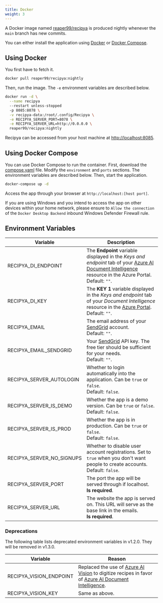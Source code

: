 ```yaml
---
title: Docker
weight: 3
---
```


A Docker image named [reaper99/recipya](https://hub.docker.com/layers/reaper99/recipya/nightly/images/sha256-b2238a11a53982953df5bbcfd7796a19fa382abf75d316b62fa05ac1c867332c?context=repo)
is produced nightly whenever the `main` branch has new commits.

You can either install the application using [Docker](https://www.docker.com/) or
[Docker Compose](https://docs.docker.com/compose/).

## Using Docker

You first have to fetch it.

```bash
docker pull reaper99/recipya:nightly
```

Then, run the image. The `-e` environment variables are described below.

```bash
docker run -d \
  --name recipya
  --restart unless-stopped
  -p 8085:8078 \
  -v recipya-data:/root/.config/Recipya \
  -e RECIPYA_SERVER_PORT=8078 \
  -e RECIPYA_SERVER_URL=http://0.0.0.0 \
  reaper99/recipya:nightly
```

Recipya can be accessed from your host machine at [http://localhost:8085](http://localhost:8085).

## Using Docker Compose

You can use Docker Compose to run the container. First, download the [compose.yaml](https://github.com/reaper47/recipya/blob/main/deploy/compose.yaml) file. 
Modify the `environment` and `ports` sections. The environment variables are described below. Then, start the application.

```bash
docker-compose up -d
```

Access the app through your browser at `http://localhost:[host port]`.

If you are using Windows and you intend to access the app on other devices within your home network, please ensure to `Allow the connection` of the `Docker Desktop Backend`
inbound Windows Defender Firewall rule.

## Environment Variables

| Variable                  | Description                                                                                                                                                                                                                                  |
|---------------------------|----------------------------------------------------------------------------------------------------------------------------------------------------------------------------------------------------------------------------------------------|
| RECIPYA_DI_ENDPOINT       | The **Endpoint** variable displayed in the *Keys and endpoint* tab of your [Azure AI Document Intelligence](https://azure.microsoft.com/en-us/products/ai-services/ai-document-intelligence) resource in the Azure Portal.<br>Default: `""`. |
| RECIPYA_DI_KEY            | The **KEY 1** variable displayed in the *Keys and endpoint* tab of your *Document Intelligence* resource in the [Azure Portal](https://portal.azure.com/#home).<br>Default: `""`.                                                            |
| RECIPYA_EMAIL             | The email address of your [SendGrid](https://sendgrid.com/) account.<br>Default: `""`.                                                                                                                                                       |
| RECIPYA_EMAIL_SENDGRID    | Your [SendGrid](https://app.sendgrid.com/settings/api_keys) API key. The free tier should be sufficient for your needs.<br>Default: `""`.                                                                                                    |
| RECIPYA_SERVER_AUTOLOGIN  | Whether to login automatically into the application. Can be `true` or `false`.<br>Default: `false`.                                                                                                                                          |
| RECIPYA_SERVER_IS_DEMO    | Whether the app is a demo version. Can be `true` or `false`.<br>Default: `false`.                                                                                                                                                            |
| RECIPYA_SERVER_IS_PROD    | Whether the app is in production. Can be `true` or `false`.<br>Default: `false`.                                                                                                                                                             |
| RECIPYA_SERVER_NO_SIGNUPS | Whether to disable user account registrations. Set to `true` when you don't want people to create accounts.<br>Default: `false`.                                                                                                             |
| RECIPYA_SERVER_PORT       | The port the app will be served through if localhost.<br>**Is required**.                                                                                                                                                                    |
| RECIPYA_SERVER_URL        | The website the app is served on. This URL will serve as the base link in the emails.<br>**Is required**.                                                                                                                                    |

### Deprecations

The following table lists deprecated environment variables in v1.2.0. They will be removed in v1.3.0.

| Variable                  | Reason                                                                                                                                                                                                                                                         |
|---------------------------|----------------------------------------------------------------------------------------------------------------------------------------------------------------------------------------------------------------------------------------------------------------|
| RECIPYA_VISION_ENDPOINT   | Replaced the use of [Azure AI Vision](https://azure.microsoft.com/en-us/products/ai-services/ai-vision) to digitize recipes in favor of [Azure AI Document Intelligence](https://azure.microsoft.com/en-us/products/ai-services/ai-document-intelligence).     |
| RECIPYA_VISION_KEY        | Same as above.                                                                                                                                                                                                                                                 |
